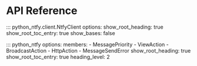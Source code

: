 # API Reference

::: python_ntfy.client.NtfyClient
    options:
        show_root_heading: true
        show_root_toc_entry: true
        show_bases: false

::: python_ntfy
    options:
        members:
          - MessagePriority
          - ViewAction
          - BroadcastAction
          - HttpAction
          - MessageSendError
        show_root_heading: true
        show_root_toc_entry: true
        heading_level: 2
